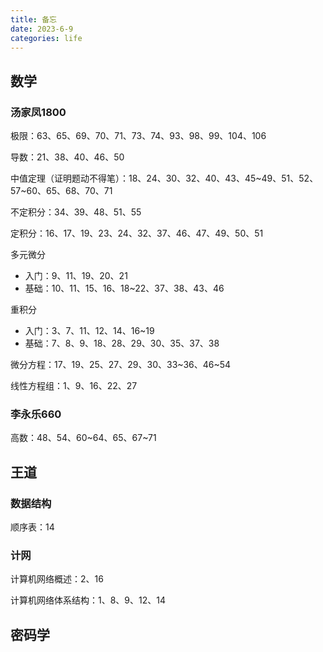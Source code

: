 ```yaml
---
title: 备忘
date: 2023-6-9
categories: life
---
```


## 数学

### 汤家凤1800

极限：63、65、69、70、71、73、74、93、98、99、104、106

导数：21、38、40、46、50

中值定理（证明题动不得笔）：18、24、30、32、40、43、45~49、51、52、57~60、65、68、70、71

不定积分：34、39、48、51、55

定积分：16、17、19、23、24、32、37、46、47、49、50、51

多元微分

- 入门：9、11、19、20、21
- 基础：10、11、15、16、18~22、37、38、43、46

重积分

- 入门：3、7、11、12、14、16~19
- 基础：7、8、9、18、28、29、30、35、37、38

微分方程：17、19、25、27、29、30、33~36、46~54

线性方程组：1、9、16、22、27

### 李永乐660

高数：48、54、60~64、65、67~71

## 王道

### 数据结构

顺序表：14

### 计网

计算机网络概述：2、16

计算机网络体系结构：1、8、9、12、14

## 密码学
